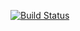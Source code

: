 [![Build Status](https://travis-ci.org/kajyr/basic-json-storage.svg?branch=master)](https://travis-ci.org/kajyr/basic-json-storage)
